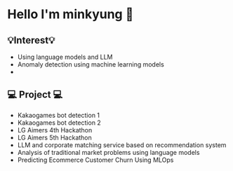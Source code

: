 # Hello I'm minkyung 👋

## :bulb:Interest:bulb:
- Using language models and LLM
- Anomaly detection using machine learning models
- 
## :computer: Project :computer:
- Kakaogames bot detection 1
- Kakaogames bot detection 2
- LG Aimers 4th Hackathon
- LG Aimers 5th Hackathon
- LLM and corporate matching service based on recommendation system
- Analysis of traditional market problems using language models
- Predicting Ecommerce Customer Churn Using MLOps
